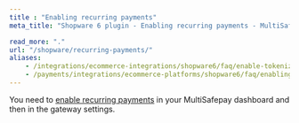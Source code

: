 ```yaml
---
title : "Enabling recurring payments"
meta_title: "Shopware 6 plugin - Enabling recurring payments - MultiSafepay Docs"

read_more: "."
url: "/shopware/recurring-payments/"
aliases:
    - /integrations/ecommerce-integrations/shopware6/faq/enable-tokenization-within-shopware6
    - /payments/integrations/ecommerce-platforms/shopware6/faq/enabling-tokenization/
---
```


You need to [enable recurring payments](/features/recurring-payments) in your MultiSafepay dashboard and then in the gateway settings. 

